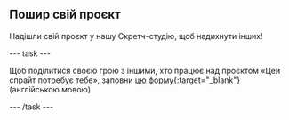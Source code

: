 ## Пошир свій проєкт

Надішли свій проєкт у нашу Скретч-студію, щоб надихнути інших!

--- task ---

Щоб поділитися своєю грою з іншими, хто працює над проєктом «Цей спрайт потребує тебе», заповни [цю форму](https://form.raspberrypi.org/f/community-project-submissions){:target="_blank"} (англійською мовою).

--- /task ---

